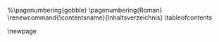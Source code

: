%\pagenumbering{gobble}
\pagenumbering{Roman}
  \renewcommand{\contentsname}{Inhaltsverzeichnis}
\tableofcontents

\newpage

